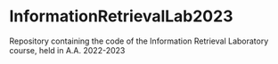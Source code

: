 # InformationRetrievalLab2023
Repository containing the code of the Information Retrieval Laboratory course, held in A.A. 2022-2023
